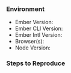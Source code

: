 ### Environment

- Ember Version: 
- Ember CLI Version:
- Ember Intl Version:
- Browser(s):
- Node Version:

### Steps to Reproduce